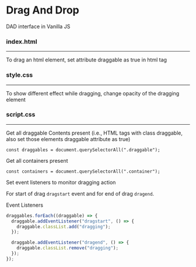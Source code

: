 # Drag And Drop

DAD interface in Vanilla JS

### index.html
------

To drag an html element, set attribute draggable as true in html tag

### style.css
------

To show different effect while dragging, change opacity of the dragging element

### script.css
------

Get all draggable Contents present (i.e., HTML tags with class draggable, also set those elements draggable attribute as true)

`const draggables = document.querySelectorAll(".draggable");`

Get all containers present 

`const containers = document.querySelectorAll(".container");`

Set event listeners to monitor dragging action

For start of drag `dragstart` event and for end of drag `dragend`.

Event Listeners

```javascript
draggables.forEach((draggable) => {
  draggable.addEventListener("dragstart", () => {
    draggable.classList.add("dragging");
  });

  draggable.addEventListener("dragend", () => {
    draggable.classList.remove("dragging");
  });
});
```

